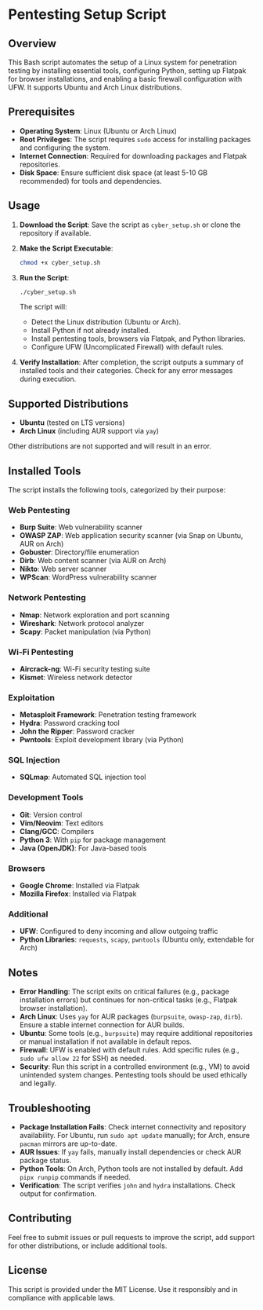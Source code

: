 # Pentesting Setup Script

## Overview
This Bash script automates the setup of a Linux system for penetration testing by installing essential tools, configuring Python, setting up Flatpak for browser installations, and enabling a basic firewall configuration with UFW. It supports Ubuntu and Arch Linux distributions.

## Prerequisites
- **Operating System**: Linux (Ubuntu or Arch Linux)
- **Root Privileges**: The script requires `sudo` access for installing packages and configuring the system.
- **Internet Connection**: Required for downloading packages and Flatpak repositories.
- **Disk Space**: Ensure sufficient disk space (at least 5-10 GB recommended) for tools and dependencies.

## Usage
1. **Download the Script**:
   Save the script as `cyber_setup.sh` or clone the repository if available.

2. **Make the Script Executable**:
   ```bash
   chmod +x cyber_setup.sh
   ```

3. **Run the Script**:
   ```bash
   ./cyber_setup.sh
   ```

   The script will:
   - Detect the Linux distribution (Ubuntu or Arch).
   - Install Python if not already installed.
   - Install pentesting tools, browsers via Flatpak, and Python libraries.
   - Configure UFW (Uncomplicated Firewall) with default rules.

4. **Verify Installation**:
   After completion, the script outputs a summary of installed tools and their categories. Check for any error messages during execution.

## Supported Distributions
- **Ubuntu** (tested on LTS versions)
- **Arch Linux** (including AUR support via `yay`)

Other distributions are not supported and will result in an error.

## Installed Tools
The script installs the following tools, categorized by their purpose:

### Web Pentesting
- **Burp Suite**: Web vulnerability scanner
- **OWASP ZAP**: Web application security scanner (via Snap on Ubuntu, AUR on Arch)
- **Gobuster**: Directory/file enumeration
- **Dirb**: Web content scanner (via AUR on Arch)
- **Nikto**: Web server scanner
- **WPScan**: WordPress vulnerability scanner

### Network Pentesting
- **Nmap**: Network exploration and port scanning
- **Wireshark**: Network protocol analyzer
- **Scapy**: Packet manipulation (via Python)

### Wi-Fi Pentesting
- **Aircrack-ng**: Wi-Fi security testing suite
- **Kismet**: Wireless network detector

### Exploitation
- **Metasploit Framework**: Penetration testing framework
- **Hydra**: Password cracking tool
- **John the Ripper**: Password cracker
- **Pwntools**: Exploit development library (via Python)

### SQL Injection
- **SQLmap**: Automated SQL injection tool

### Development Tools
- **Git**: Version control
- **Vim/Neovim**: Text editors
- **Clang/GCC**: Compilers
- **Python 3**: With `pip` for package management
- **Java (OpenJDK)**: For Java-based tools

### Browsers
- **Google Chrome**: Installed via Flatpak
- **Mozilla Firefox**: Installed via Flatpak

### Additional
- **UFW**: Configured to deny incoming and allow outgoing traffic
- **Python Libraries**: `requests`, `scapy`, `pwntools` (Ubuntu only, extendable for Arch)

## Notes
- **Error Handling**: The script exits on critical failures (e.g., package installation errors) but continues for non-critical tasks (e.g., Flatpak browser installation).
- **Arch Linux**: Uses `yay` for AUR packages (`burpsuite`, `owasp-zap`, `dirb`). Ensure a stable internet connection for AUR builds.
- **Ubuntu**: Some tools (e.g., `burpsuite`) may require additional repositories or manual installation if not available in default repos.
- **Firewall**: UFW is enabled with default rules. Add specific rules (e.g., `sudo ufw allow 22` for SSH) as needed.
- **Security**: Run this script in a controlled environment (e.g., VM) to avoid unintended system changes. Pentesting tools should be used ethically and legally.

## Troubleshooting
- **Package Installation Fails**: Check internet connectivity and repository availability. For Ubuntu, run `sudo apt update` manually; for Arch, ensure `pacman` mirrors are up-to-date.
- **AUR Issues**: If `yay` fails, manually install dependencies or check AUR package status.
- **Python Tools**: On Arch, Python tools are not installed by default. Add `pipx runpip` commands if needed.
- **Verification**: The script verifies `john` and `hydra` installations. Check output for confirmation.

## Contributing
Feel free to submit issues or pull requests to improve the script, add support for other distributions, or include additional tools.

## License
This script is provided under the MIT License. Use it responsibly and in compliance with applicable laws.